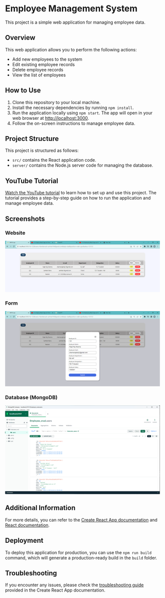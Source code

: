 # Employee Management System

This project is a simple web application for managing employee data.

## Overview

This web application allows you to perform the following actions:

- Add new employees to the system
- Edit existing employee records
- Delete employee records
- View the list of employees

## How to Use

1. Clone this repository to your local machine.
2. Install the necessary dependencies by running `npm install`.
3. Run the application locally using `npm start`. The app will open in your web browser at [http://localhost:3000](http://localhost:3000).
4. Follow the on-screen instructions to manage employee data.

## Project Structure

This project is structured as follows:

- `src/` contains the React application code.
- `server/` contains the Node.js server code for managing the database.

## YouTube Tutorial

[Watch the YouTube tutorial](https://www.youtube.com/watch?v=P7WJbUP71uM&t=40s) to learn how to set up and use this project. The tutorial provides a step-by-step guide on how to run the application and manage employee data.

## Screenshots

### Website

![Website](client/CRUD_website.png)

### Form

![Form](client/CRUD_form.png)

### Database (MongoDB)

![Database](client/CRUD_database.png)

## Additional Information

For more details, you can refer to the [Create React App documentation](https://facebook.github.io/create-react-app/docs/getting-started) and [React documentation](https://reactjs.org/).

## Deployment

To deploy this application for production, you can use the `npm run build` command, which will generate a production-ready build in the `build` folder.

## Troubleshooting

If you encounter any issues, please check the [troubleshooting guide](https://facebook.github.io/create-react-app/docs/troubleshooting#npm-run-build-fails-to-minify) provided in the Create React App documentation.

